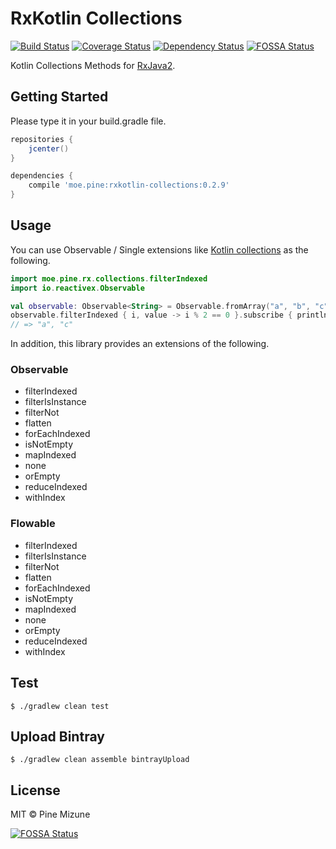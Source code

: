 # RxKotlin Collections
[![Build Status](https://img.shields.io/travis/pine/rxkotlin-collections/master.svg)](https://travis-ci.org/pine/rxkotlin-collections.svg?branch=master) [![Coverage Status](https://img.shields.io/coveralls/pine/rxkotlin-collections/master.svg)](https://coveralls.io/github/pine/rxkotlin-collections?branch=master) [![Dependency Status](https://img.shields.io/versioneye/d/user/projects/56f2a16f35630e0034fd9c8a.svg)](https://www.versioneye.com/user/projects/56f2a16f35630e0034fd9c8a)
[![FOSSA Status](https://app.fossa.io/api/projects/git%2Bgithub.com%2Fpine%2Frxkotlin-collections.svg?type=shield)](https://app.fossa.io/projects/git%2Bgithub.com%2Fpine%2Frxkotlin-collections?ref=badge_shield)

Kotlin Collections Methods for [RxJava2](https://github.com/ReactiveX/RxJava).

## Getting Started
Please type it in your build.gradle file.

```groovy
repositories {
    jcenter()
}

dependencies {
    compile 'moe.pine:rxkotlin-collections:0.2.9'
}
```

## Usage
You can use Observable / Single extensions like [Kotlin collections](https://kotlinlang.org/api/latest/jvm/stdlib/kotlin.collections/) as the following.

```kotlin
import moe.pine.rx.collections.filterIndexed
import io.reactivex.Observable

val observable: Observable<String> = Observable.fromArray("a", "b", "c")
observable.filterIndexed { i, value -> i % 2 == 0 }.subscribe { println(it) }
// => "a", "c"
```

In addition, this library provides an extensions of the following.

### Observable
- filterIndexed
- filterIsInstance
- filterNot
- flatten
- forEachIndexed
- isNotEmpty
- mapIndexed
- none
- orEmpty
- reduceIndexed
- withIndex

### Flowable
- filterIndexed
- filterIsInstance
- filterNot
- flatten
- forEachIndexed
- isNotEmpty
- mapIndexed
- none
- orEmpty
- reduceIndexed
- withIndex

## Test

```
$ ./gradlew clean test
```

## Upload Bintray

```
$ ./gradlew clean assemble bintrayUpload
```

## License
MIT &copy; Pine Mizune



[![FOSSA Status](https://app.fossa.io/api/projects/git%2Bgithub.com%2Fpine%2Frxkotlin-collections.svg?type=large)](https://app.fossa.io/projects/git%2Bgithub.com%2Fpine%2Frxkotlin-collections?ref=badge_large)
